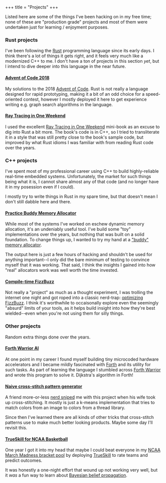 +++
title = "Projects"
+++

Listed here are some of the things I've been hacking on in my free time; none
of these are "production grade" projects and most of them were undertaken just
for learning / enjoyment purposes.

### Rust projects

I've been following the [Rust](http://www.rust-lang.org/) programming language
since its early days.  I think there's a lot of things it gets right, and it
feels very much like a modernized C++ to me.  I don't have a ton of projects in
this section _yet_, but I intend to dive deeper into this language in the near
future.

#### [Advent of Code 2018](https://github.com/ajfrantz/advent2018)

My solutions to the 2018 [Advent of Code](https://adventofcode.com).  Rust is
not really a language designed for rapid prototyping, making it a bit of an odd
choice for a speed-oriented contest, however I mostly deployed it here to get
experience writing e.g. graph search algorithms in the language.

#### [Ray Tracing in One Weekend](https://github.com/ajfrantz/in1weekend)

I used the excellent [Ray Tracing in One
Weekend](https://www.amazon.com/dp/B01B5AODD8) mini-book as an excuse to dig
into Rust a bit more.  The book's code is in C++, so I tried to transliterate
it in a style that was still pretty close to the book's sample code, but
improved by what Rust idioms I was familiar with from reading Rust code over
the years.


### C++ projects

I've spent most of my professional career using C++ to build highly-reliable
real-time embedded systems.  Unfortunately, the market for such things being
what it is, I cannot share almost any of that code (and no longer have it in my
posession even if I could).

I mostly try to write things in Rust in my spare time, but that doesn't mean I
don't still dabble here and there.

#### [Practice Buddy Memory Allocator](https://github.com/ajfrantz/buddy-alloc)

While most of the systems I've worked on eschew dynamic memory allocation, it's
an undeniably useful tool.  I've build some "toy" implementations over the
years, but nothing that was built on a solid foundation.  To change things up,
I wanted to try my hand at a ["buddy" memory
allocator](https://en.wikipedia.org/wiki/Buddy_memory_allocation).

The output here is just a few hours of hacking and shouldn't be used for
anything important--I only did the bare minimum of testing to convince myself
that it was working.  That said, I think the insights I gained into how "real"
allocators work was well worth the time invested.

#### [Compile-time FizzBuzz](https://gist.github.com/anonymous/7818f902a374a953b274)

Not really a "project" as much as a thought experiment, I was trolling the
internet one night and got roped into a classic nerd-trap: [optimizing
FizzBuzz](https://news.ycombinator.com/item?id=8832472).  I think it's
worthwhile to occaisonally explore even the seemingly "absurd" limits of your
tools, as it helps build insight into how they're best wielded--even when
you're not using them for silly things.


### Other projects

Random extra things done over the years.

#### [Forth Warrior AI](https://github.com/ajfrantz/warrior)

At one point in my career I found myself building tiny microcoded hardware
accelerators and I became mildly fascinated with
[Forth](https://en.wikipedia.org/wiki/Forth_(programming_language)) and its
utility for such tasks.  As part of learning the language I stumbled across
[Forth Warrior](https://github.com/JohnEarnest/Mako/tree/master/games/Warrior2)
and wrote this program to solve it.  Dijkstra's algorithm in Forth!

#### [Naive cross-stitch pattern generator](https://github.com/ajfrantz/flossit)

A friend more-or-less [nerd sniped](https://xkcd.com/356/) me with this project
when his wife took up cross-stitching.  It mostly is just a k-means
implementation that tries to match colors from an image to colors from a thread
library.

Since then I've learned there are all kinds of other tricks that cross-stitch
patterns use to make much better looking products.  Maybe some day I'll revisit
this.

#### [TrueSkill for NCAA Basketball](https://github.com/ajfrantz/bball)

One year I got it into my head that maybe I could beat everyone in my [NCAA
March Madness bracket pool](https://en.wikipedia.org/wiki/March_Madness_pools)
by deploying [TrueSkill](https://en.wikipedia.org/wiki/TrueSkill) to rate teams
and predict outcomes.

It was honestly a one-night effort that wound up not working very well, but it
_was_ a fun way to learn about [Bayesian belief
propagation](https://en.wikipedia.org/wiki/Belief_propagation).


